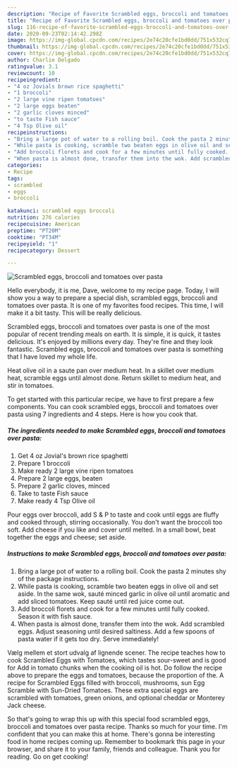 ```yaml
---
description: "Recipe of Favorite Scrambled eggs, broccoli and tomatoes over pasta"
title: "Recipe of Favorite Scrambled eggs, broccoli and tomatoes over pasta"
slug: 116-recipe-of-favorite-scrambled-eggs-broccoli-and-tomatoes-over-pasta
date: 2020-09-23T02:14:42.298Z
image: https://img-global.cpcdn.com/recipes/2e74c20cfe1bd0dd/751x532cq70/scrambled-eggs-broccoli-and-tomatoes-over-pasta-recipe-main-photo.jpg
thumbnail: https://img-global.cpcdn.com/recipes/2e74c20cfe1bd0dd/751x532cq70/scrambled-eggs-broccoli-and-tomatoes-over-pasta-recipe-main-photo.jpg
cover: https://img-global.cpcdn.com/recipes/2e74c20cfe1bd0dd/751x532cq70/scrambled-eggs-broccoli-and-tomatoes-over-pasta-recipe-main-photo.jpg
author: Charlie Delgado
ratingvalue: 3.1
reviewcount: 10
recipeingredient:
- "4 oz Jovials brown rice spaghetti"
- "1 broccoli"
- "2 large vine ripen tomatoes"
- "2 large eggs beaten"
- "2 garlic cloves minced"
- "to taste Fish sauce"
- "4 Tsp Olive oil"
recipeinstructions:
- "Bring a large pot of water to a rolling boil. Cook the pasta 2 minutes shy of the package instructions."
- "While pasta is cooking, scramble two beaten eggs in olive oil and set aside. In the same wok, sauté minced garlic in olive oil until aromatic and add sliced tomatoes. Keep sauté until red juice come out."
- "Add broccoli florets and cook for a few minutes until fully cooked. Season it with fish sauce."
- "When pasta is almost done, transfer them into the wok. Add scrambled eggs. Adjust seasoning until desired saltiness. Add a few spoons of pasta water if it gets too dry. Serve immediately!"
categories:
- Recipe
tags:
- scrambled
- eggs
- broccoli

katakunci: scrambled eggs broccoli 
nutrition: 276 calories
recipecuisine: American
preptime: "PT20M"
cooktime: "PT34M"
recipeyield: "1"
recipecategory: Dessert

---
```



![Scrambled eggs, broccoli and tomatoes over pasta](https://img-global.cpcdn.com/recipes/2e74c20cfe1bd0dd/751x532cq70/scrambled-eggs-broccoli-and-tomatoes-over-pasta-recipe-main-photo.jpg)

Hello everybody, it is me, Dave, welcome to my recipe page. Today, I will show you a way to prepare a special dish, scrambled eggs, broccoli and tomatoes over pasta. It is one of my favorites food recipes. This time, I will make it a bit tasty. This will be really delicious.

Scrambled eggs, broccoli and tomatoes over pasta is one of the most popular of recent trending meals on earth. It is simple, it is quick, it tastes delicious. It's enjoyed by millions every day. They're fine and they look fantastic. Scrambled eggs, broccoli and tomatoes over pasta is something that I have loved my whole life.

Heat olive oil in a saute pan over medium heat. In a skillet over medium heat, scramble eggs until almost done. Return skillet to medium heat, and stir in tomatoes.


To get started with this particular recipe, we have to first prepare a few components. You can cook scrambled eggs, broccoli and tomatoes over pasta using 7 ingredients and 4 steps. Here is how you cook that.

<!--inarticleads1-->

##### The ingredients needed to make Scrambled eggs, broccoli and tomatoes over pasta:

1. Get 4 oz Jovial&#39;s brown rice spaghetti
1. Prepare 1 broccoli
1. Make ready 2 large vine ripen tomatoes
1. Prepare 2 large eggs, beaten
1. Prepare 2 garlic cloves, minced
1. Take to taste Fish sauce
1. Make ready 4 Tsp Olive oil


Pour eggs over broccoli, add S &amp; P to taste and cook until eggs are fluffy and cooked through, stirring occasionally. You don&#39;t want the broccoli too soft. Add cheese if you like and cover until melted. In a small bowl, beat together the eggs and cheese; set aside. 

<!--inarticleads2-->

##### Instructions to make Scrambled eggs, broccoli and tomatoes over pasta:

1. Bring a large pot of water to a rolling boil. Cook the pasta 2 minutes shy of the package instructions.
1. While pasta is cooking, scramble two beaten eggs in olive oil and set aside. In the same wok, sauté minced garlic in olive oil until aromatic and add sliced tomatoes. Keep sauté until red juice come out.
1. Add broccoli florets and cook for a few minutes until fully cooked. Season it with fish sauce.
1. When pasta is almost done, transfer them into the wok. Add scrambled eggs. Adjust seasoning until desired saltiness. Add a few spoons of pasta water if it gets too dry. Serve immediately!


Vælg mellem et stort udvalg af lignende scener. The recipe teaches how to cook Scrambled Eggs with Tomatoes, which tastes sour-sweet and is good for Add in tomato chunks when the cooking oil is hot. Do follow the recipe above to prepare the eggs and tomatoes, because the proportion of the. A recipe for Scrambled Eggs filled with broccoli, mushrooms, sun Egg Scramble with Sun-Dried Tomatoes. These extra special eggs are scrambled with tomatoes, green onions, and optional cheddar or Monterey Jack cheese. 

So that's going to wrap this up with this special food scrambled eggs, broccoli and tomatoes over pasta recipe. Thanks so much for your time. I'm confident that you can make this at home. There's gonna be interesting food in home recipes coming up. Remember to bookmark this page in your browser, and share it to your family, friends and colleague. Thank you for reading. Go on get cooking!
